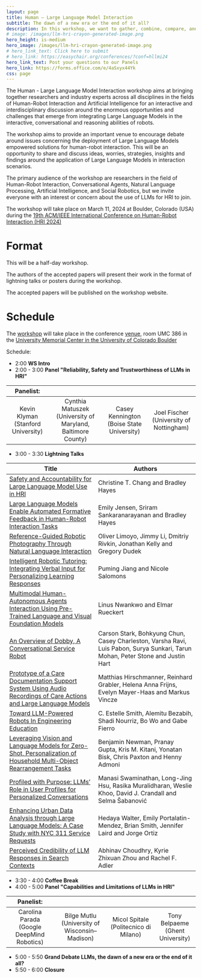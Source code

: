```yaml
---
layout: page
title: Human – Large Language Model Interaction
subtitle: The dawn of a new era or the end of it all?
description: In this workshop, we want to gather, combine, compare, and share insights and knowledge across the wide HRI community on the pitfalls and opportunities that the application of LLMs in HRI research can present.
# image: /images/llm-hri-crayon-generated-image.png
hero_height: is-medium
hero_image: /images/llm-hri-crayon-generated-image.png
# hero_link_text: Click here to submit
# hero_link: https://easychair.org/conferences/?conf=hllmi24
hero_link_text: Post your questions to our Panels
hero_link: https://forms.office.com/e/4aSxyx44Yk
css: page
---
```


<!-- # Human – Large Language Model Interaction -->

The Human - Large Language Model Interaction workshop aims at bringing together researchers and industry experts across all disciplines in the fields of Human-Robot Interaction and Artificial Intelligence for an interactive and interdisciplinary discussion around the enormous opportunities and challenges that emerge from integrating Large Language Models in the interactive, conversational and reasoning abilities of robots.   

The workshop aims to provide an important venue to encourage debate around issues concerning the deployment of Large Language Models empowered solutions for human-robot interaction. This will be an opportunity to share and discuss ideas, worries, strategies, insights and findings around the application of Large Language Models in interaction scenarios.   

The primary audience of the workshop are researchers in the field of Human-Robot Interaction, Conversational Agents, Natural Language Processing, Artificial Intelligence, and Social Robotics, but we invite everyone with an interest or concern about the use of LLMs for HRI to join.

The workshop will take place on March 11, 2024 at Boulder, Colorado (USA) during the [19th ACM/IEEE International Conference on Human-Robot Interaction (HRI 2024)](https://humanrobotinteraction.org/2024/)

# [](#format)Format

This will be a half-day workshop.

The authors of the accepted papers will present their work in the format of lightning talks or posters during the workshop. 

The accepted papers will be published on the workshop website. 

<!-- Format and Activities: -->


# [](#schedule)Schedule

The [workshop](https://humanrobotinteraction.org/2024/workshops-and-tutorials/) will take place in the conference [venue](https://www.colorado.edu/umc/maps), room UMC 386 in the [University Memorial Center in the University of Colorado Boulder](https://maps.app.goo.gl/dTmh4GpLbLt3B7uQ6)

Schedule: 

- 2:00 **WS Intro**
- 2:00 - 3:00 **Panel "Reliability, Safety and Trustworthiness of LLMs in HRI"**


| Panelist: |  |  |  |
|    :----:   |    :----:   |    :----:   |    :----:   |
| Kevin Klyman <br>(Stanford University) | Cynthia Matuszek <br>(University of Maryland, Baltimore County) | Casey Kennington <br>(Boise State University) | Joel Fischer <br>(University of Nottingham) |


- 3:00 - 3:30 **Lightning Talks**


| Title | Authors |
| --- | ----------- |
| [Safety and Accountability for Large Language Model Use in HRI]() | Christine T. Chang and Bradley Hayes |
| [Large Language Models Enable Automated Formative Feedback in Human-Robot Interaction Tasks]() | Emily Jensen, Sriram Sankaranarayanan and Bradley Hayes |
| [Reference-Guided Robotic Photography Through Natural Language Interaction]() | Oliver Limoyo, Jimmy Li, Dmitriy Rivkin, Jonathan Kelly and Gregory Dudek |
| [Intelligent Robotic Tutoring: Integrating Verbal Input for Personalizing Learning Responses]() | Puming Jiang and Nicole Salomons |
| [Multimodal Human-Autonomous Agents Interaction Using Pre-Trained Language and Visual Foundation Models]() | Linus Nwankwo and Elmar Rueckert |
| [An Overview of Dobby, A Conversational Service Robot]() | Carson Stark, Bohkyung Chun, Casey Charleston, Varsha Ravi, Luis Pabon, Surya Sunkari, Tarun Mohan, Peter Stone and Justin Hart |
| [Prototype of a Care Documentation Support System Using Audio Recordings of Care Actions and Large Language Models]() | Matthias Hirschmanner, Reinhard Grabler, Helena Anna Frijns, Evelyn Mayer-Haas and Markus Vincze |
| [Toward LLM-Powered Robots In Engineering Education]() | C. Estelle Smith, Alemitu Bezabih, Shadi Nourriz, Bo Wo and Gabe Fierro |
| [Leveraging Vision and Language Models for Zero-Shot, Personalization of Household Multi-Object Rearrangement Tasks]() | Benjamin Newman, Pranay Gupta, Kris M. Kitani, Yonatan Bisk, Chris Paxton and Henny Admoni |
| [Profiled with Purpose: LLMs’ Role in User Profiles for Personalized Conversations]() | Manasi Swaminathan, Long-Jing Hsu, Rasika Muralidharan, Weslie Khoo, David J. Crandall and Selma Šabanović |
| [Enhancing Urban Data Analysis through Large Language Models: A Case Study with NYC 311 Service Requests]() | Hedaya Walter, Emily Portalatin-Mendez, Brian Smith, Jennifer Laird and Jorge Ortiz |
| [Perceived Credibility of LLM Responses in Search Contexts]() | Abhinav Choudhry, Kyrie Zhixuan Zhou and Rachel F. Adler |


- 3:30 - 4:00 **Coffee Break**
- 4:00 - 5:00 **Panel "Capabilities and Limitations of LLMs in HRI"**

| Panelist: |  |  |  |
|    :----:   |    :----:   |    :----:   |    :----:   |
| Carolina Parada <br>(Google DeepMind Robotics) | Bilge Mutlu <br>(University of Wisconsin–Madison) | Micol Spitale <br>(Politecnico di Milano) | Tony Belpaeme <br>(Ghent University) |


- 5:00 - 5:50 **Grand Debate LLMs, the dawn of a new era or the end of it all?**
- 5:50 - 6:00 **Closure**
